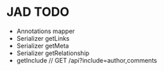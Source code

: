 # JAD TODO

* Annotations mapper
* Serializer getLinks
* Serializer getMeta
* Serializer getRelationship
* getInclude // GET /api?include=author,comments

